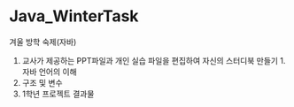 # Java_WinterTask
겨울 방학 숙제(자바)
1. 교사가 제공하는 PPT파일과 개인 실습 파일을 편집하여 자신의 스터디북 만들기
  1.자바 언어의 이해
  2. 구조 및 변수
2. 1학년 프로젝트 결과물
